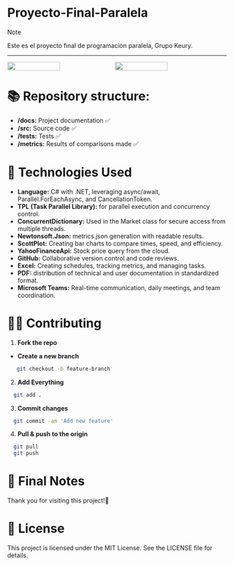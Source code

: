 # Proyecto-Final-Paralela
>[!NOTE]
> Este es el proyecto final de programación paralela, Grupo Keury.

---

<div style="display: flex;">
  <img src="" width="49%"></img>   
  <img src="" width="49%"></img> 
</div>

# 📚 Repository structure:
- **/docs:** Project documentation ✅
- **/src:** Source code ✅
- **/tests:** Tests ✅
- **/metrics:** Results of comparisons made ✅

# 🔐 Technologies Used

- **Language:** C# with .NET, leveraging async/await, Parallel.ForEachAsync, and CancellationToken.
- **TPL (Task Parallel Library):** for parallel execution and concurrency control.
- **ConcurrentDictionary:** Used in the Market class for secure access from multiple threads.
- **Newtonsoft.Json:** metrics.json generation with readable results.
- **ScottPlot:** Creating bar charts to compare times, speed, and efficiency.
- **YahooFinanceApi:** Stock price query from the cloud.
- **GitHub:** Collaborative version control and code reviews.
- **Excel:** Creating schedules, tracking metrics, and managing tasks.
- **PDF:** distribution of technical and user documentation in standardized format.
- **Microsoft Teams:** Real-time communication, daily meetings, and team coordination.

# 🐱‍👤 Contributing
1. **Fork the repo**
- **Create a new branch**
   
```bash
   git checkout -b feature-branch
```
2. **Add Everything**
```bash
  git add .
```
3. **Commit changes**
```bash
  git commit -am 'Add new feature'
```
4. **Pull & push to the origin**
```bash
  git pull
  git push
```

# 🌠 Final Notes
Thank you for visiting this project!🌌

# 📔 License
This project is licensed under the MIT License. See the LICENSE file for details.
